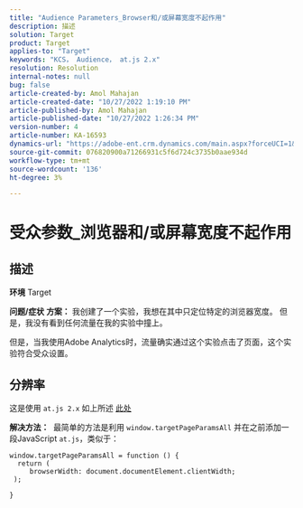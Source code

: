 ```yaml
---
title: "Audience Parameters_Browser和/或屏幕宽度不起作用"
description: 描述
solution: Target
product: Target
applies-to: "Target"
keywords: "KCS， Audience， at.js 2.x"
resolution: Resolution
internal-notes: null
bug: false
article-created-by: Amol Mahajan
article-created-date: "10/27/2022 1:19:10 PM"
article-published-by: Amol Mahajan
article-published-date: "10/27/2022 1:26:34 PM"
version-number: 4
article-number: KA-16593
dynamics-url: "https://adobe-ent.crm.dynamics.com/main.aspx?forceUCI=1&pagetype=entityrecord&etn=knowledgearticle&id=20c534f0-f955-ed11-bba2-6045bd006793"
source-git-commit: 076820900a71266931c5f6d724c3735b0aae934d
workflow-type: tm+mt
source-wordcount: '136'
ht-degree: 3%

---
```


# 受众参数_浏览器和/或屏幕宽度不起作用

## 描述

<b>环境</b>
Target


<b>问题/症状</b>
<b>方案：</b> 我创建了一个实验，我想在其中只定位特定的浏览器宽度。 但是，我没有看到任何流量在我的实验中撞上。

但是，当我使用Adobe Analytics时，流量确实通过这个实验点击了页面，这个实验符合受众设置。


## 分辨率


这是使用 `at.js 2.x` 如上所述 [此处](https://experienceleague.adobe.com/docs/target/using/implement-target/client-side/at-js-implementation/upgrading-from-atjs-1x-to-atjs-20.html?lang=en#:~:text=displayed%20and%20applied.-,Which%20at.js%201.x%20parameters%20for%20creating%20audiences%20are%20not%20supported%20in%20at.js%202.x%3F，-The%20folling%20at)

<b>解决方法：</b> 
最简单的方法是利用 `window.targetPageParamsAll` 并在之前添加一段JavaScript `at.js`，类似于：




```
window.targetPageParamsAll = function () {
  return (
     browserWidth: document.documentElement.clientWidth;
 );
```


`}`


